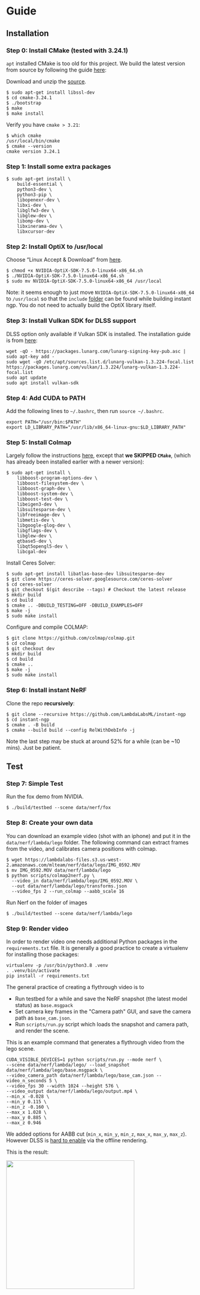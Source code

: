 # Guide

## Installation

### Step 0: Install CMake (tested with 3.24.1)


`apt` installed CMake is too old for this project. We build the latest version from source by following the guide [here](https://cmake.org/install/):

Download and unzip the [source](https://github.com/Kitware/CMake/releases/download/v3.24.1/cmake-3.24.1.tar.gz).

```
$ sudo apt-get install libssl-dev
$ cd cmake-3.24.1
$ ./bootstrap
$ make
$ make install
```

Verify you have `cmake > 3.21`:

```
$ which cmake
/usr/local/bin/cmake
$ cmake --version
cmake version 3.24.1
```

### Step 1: Install some extra packages

```
$ sudo apt-get install \
    build-essential \
    python3-dev \
    python3-pip \
    libopenexr-dev \
    libxi-dev \
    libglfw3-dev \
    libglew-dev \
    libomp-dev \
    libxinerama-dev \
    libxcursor-dev
```

### Step 2: Install OptiX to /usr/local

Choose “Linux Accept & Download” from [here](https://developer.nvidia.com/designworks/optix/download).

```
$ chmod +x NVIDIA-OptiX-SDK-7.5.0-linux64-x86_64.sh
$ ./NVIDIA-OptiX-SDK-7.5.0-linux64-x86_64.sh
$ sudo mv NVIDIA-OptiX-SDK-7.5.0-linux64-x86_64 /usr/local
```

Note: it seems enough to just move `NVIDIA-OptiX-SDK-7.5.0-linux64-x86_64` to `/usr/local` so that the `include` [folder](https://github.com/NVlabs/instant-ngp/blob/7fa1b93d326e1dafa650d99bb9ed862f24c3dfd5/cmake/FindOptiX.cmake#L62) can be found while building instant ngp. You do not need to actually build the OptiX library itself. 

### Step 3: Install Vulkan SDK for DLSS support

DLSS option only available if Vulkan SDK is installed. The installation guide is from [here](https://vulkan.lunarg.com/sdk/home#linux):

```
wget -qO - https://packages.lunarg.com/lunarg-signing-key-pub.asc | sudo apt-key add -
sudo wget -qO /etc/apt/sources.list.d/lunarg-vulkan-1.3.224-focal.list https://packages.lunarg.com/vulkan/1.3.224/lunarg-vulkan-1.3.224-focal.list
sudo apt update
sudo apt install vulkan-sdk
```

### Step 4: Add CUDA to PATH

Add the following lines to `~/.bashrc`, then run `source ~/.bashrc`.

```
export PATH="/usr/bin:$PATH" 
export LD_LIBRARY_PATH="/usr/lib/x86_64-linux-gnu:$LD_LIBRARY_PATH"
```


### Step 5: Install Colmap
Largely follow the instructions [here](https://colmap.github.io/install.html#linux), except that __we SKIPPED `CMake`__, (which has already been installed earlier with a newer version):

```
$ sudo apt-get install \
    libboost-program-options-dev \
    libboost-filesystem-dev \
    libboost-graph-dev \
    libboost-system-dev \
    libboost-test-dev \
    libeigen3-dev \
    libsuitesparse-dev \
    libfreeimage-dev \
    libmetis-dev \
    libgoogle-glog-dev \
    libgflags-dev \
    libglew-dev \
    qtbase5-dev \
    libqt5opengl5-dev \
    libcgal-dev
```
Install Ceres Solver:

```
$ sudo apt-get install libatlas-base-dev libsuitesparse-dev
$ git clone https://ceres-solver.googlesource.com/ceres-solver
$ cd ceres-solver
$ git checkout $(git describe --tags) # Checkout the latest release
$ mkdir build
$ cd build
$ cmake .. -DBUILD_TESTING=OFF -DBUILD_EXAMPLES=OFF
$ make -j
$ sudo make install
```

Configure and compile COLMAP:

```
$ git clone https://github.com/colmap/colmap.git
$ cd colmap
$ git checkout dev
$ mkdir build
$ cd build
$ cmake ..
$ make -j
$ sudo make install
```

### Step 6: Install instant NeRF

Clone the repo __recursively__:

```
$ git clone --recursive https://github.com/LambdaLabsML/instant-ngp
$ cd instant-ngp
$ cmake . -B build
$ cmake --build build --config RelWithDebInfo -j
```
Note the last step may be stuck at around 52% for a while (can be ~10 mins). Just be patient.


## Test

### Step 7: Simple Test

Run the fox demo from NVIDIA.
```
$ ./build/testbed --scene data/nerf/fox
```

### Step 8: Create your own data

You can download an example video (shot with an iphone) and put it in the `data/nerf/lambda/lego` folder. The following command can extract frames from the video, and calibrates camera positions with colmap.
```
$ wget https://lambdalabs-files.s3.us-west-2.amazonaws.com/mlteam/nerf/data/lego/IMG_0592.MOV
$ mv IMG_0592.MOV data/nerf/lambda/lego
$ python scripts/colmap2nerf.py \
  --video_in data/nerf/lambda/lego/IMG_0592.MOV \
  --out data/nerf/lambda/lego/transforms.json
  --video_fps 2 --run_colmap --aabb_scale 16
```

Run Nerf on the folder of images
```
$ ./build/testbed --scene data/nerf/lambda/lego
```

### Step 9: Render video

In order to render video one needs additional Python packages in the `requirements.txt` file. It is generally a good practice to create a virtualenv for installing those packages:

```
virtualenv -p /usr/bin/python3.8 .venv
. .venv/bin/activate
pip install -r requirements.txt
```

The general practice of creating a flythrough video is to 
- Run testbed for a while and save the NeRF snapshot (the latest model status) as `base.msgpack`
- Set camera key frames in the "Camera path" GUI, and save the camera path as `base_cam.json`. 
- Run `scripts/run.py` script which loads the snapshot and camera path, and render the scene.

This is an example command that generates a flythrough video from the lego scene.

```
CUDA_VISIBLE_DEVICES=1 python scripts/run.py --mode nerf \
--scene data/nerf/lambda/lego/ --load_snapshot data/nerf/lambda/lego/base.msgpack \
--video_camera_path data/nerf/lambda/lego/base_cam.json --video_n_seconds 5 \
--video_fps 30 --width 1024 --height 576 \
--video_output data/nerf/lambda/lego/output.mp4 \
--min_x -0.028 \
--min_y 0.115 \
--min_z -0.160 \
--max_x 1.028 \
--max_y 0.885 \
--max_z 0.946
```

We added options for AABB cut (`min_x`, `min_y`, `min_z`, `max_x`, `max_y`, `max_z`). However DLSS is [hard to enable](https://github.com/NVlabs/instant-ngp/discussions/824) via the offline rendering.

This is the result:

<img src="data/nerf/lambda/lego/lego_output.gif" height="342"/>